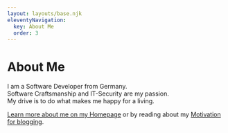 ```yaml
---
layout: layouts/base.njk
eleventyNavigation:
  key: About Me
  order: 3
---
```

# About Me

I am a Software Developer from Germany.  
Software Craftsmanship and IT-Security are my passion.  
My drive is to do what makes me happy for a living.

<a href="https://jeujeus.de" target="_blank">Learn more about me on my Homepage</a>
or by reading about my <a href="https://blog.jeujeus.de/blog/motivation-for-blogging" target="_blank">Motivation for blogging</a>.